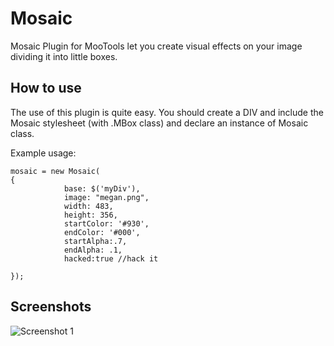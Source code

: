 Mosaic
===========

Mosaic Plugin for MooTools let you create visual effects on your image dividing it into little boxes.


How to use
----------

The use of this plugin is quite easy.
You should create a DIV and include the Mosaic stylesheet (with .MBox class) and declare an instance of Mosaic class.

Example usage:

	mosaic = new Mosaic(
	{
	            base: $('myDiv'),
	            image: "megan.png",
	            width: 483,
	            height: 356,
	            startColor: '#930',
	            endColor: '#000',
	            startAlpha:.7,
	            endAlpha: .1,
	            hacked:true //hack it

	});

Screenshots
-----------


![Screenshot 1](http://panaghia.it/imgs/mosaic_example.jpg)



